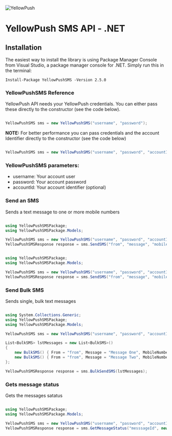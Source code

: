 ![YellowPush](https://www.identidadsms.net/yellowpush/wp-content/uploads/2018/02/logo-Yellow-Push.png)

# YellowPush SMS API - .NET

## Installation

The easiest way to install the library is using Package Manager Console from Visual Studio, a package manager console for .NET. Simply run this in the terminal:

    Install-Package YellowPushSMS -Version 2.5.0

### YellowPushSMS Reference

YellowPush API needs your YellowPush credentials. You can either pass these directly to the constructor (see the code below).

```csharp

YellowPushSMS sms = new YellowPushSMS("username", "password");

```

**NOTE:** For better performance you can pass credentials and the account Identifier directly to the constructor (see the code below)

```csharp

YellowPushSMS sms = new YellowPushSMS("username", "password", "accountId");

```
### YellowPushSMS parameters:	

- username: Your account user
- password: Your account password 
- accountId: Your account identifier (optional)

### Send an SMS

Sends a text message to one or more mobile numbers

```csharp

using YellowPushSMSPackage;
using YellowPushSMSPackage.Models;

YellowPushSMS sms = new YellowPushSMS("username", "password", "accountId");
YellowPushSMSResponse response = sms.SendSMS("from", "message", "mobileNumberOne, mobileNumberTwo");

```

```csharp

using YellowPushSMSPackage;
using YellowPushSMSPackage.Models;

YellowPushSMS sms = new YellowPushSMS("username", "password", "accountId");
YellowPushSMSResponse response = sms.SendSMS("from", "message", "mobileNumberOne", "mobileNumberTwo");

```

### Send Bulk SMS

Sends single, bulk text messages

```csharp

using System.Collections.Generic;
using YellowPushSMSPackage;
using YellowPushSMSPackage.Models;

YellowPushSMS sms = new YellowPushSMS("username", "password", "accountId");

List<BulkSMS> lstMessages = new List<BulkSMS>()
{
    new BulkSMS() { From = "from", Message = "Message One", MobileNumber = "mobileNumberOne"},
    new BulkSMS() { From = "from", Message = "Message Two", MobileNumber = "mobileNumberTwo"}
};

YellowPushSMSResponse response = sms.BulkSendSMS(lstMessages);

```

### Gets message status

Gets the messages satatus

```csharp

using YellowPushSMSPackage;
using YellowPushSMSPackage.Models;

YellowPushSMS sms = new YellowPushSMS("username", "password", "accountId");
YellowPushSMSResponse response = sms.GetMessageStatus("messsageId", new System.DateTime(2018, 3, 1));

```